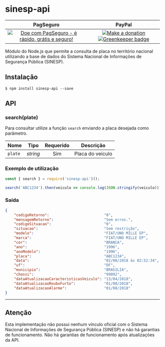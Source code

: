 # sinesp-api

| PagSeguro       | PayPal          |
| :-------------: | :-------------: |
[![Doe com PagSeguro - é rápido, grátis e seguro!](https://stc.pagseguro.uol.com.br/public/img/botoes/doacoes/209x48-doar-laranja-assina.gif)](https://pag.ae/bhmK2Xf) | [![Make a donation](https://www.paypalobjects.com/en_US/i/btn/btn_donateCC_LG.gif)](https://www.paypal.com/cgi-bin/webscr?cmd=_s-xclick&hosted_button_id=LKDGCQBKYBW5E) [![Greenkeeper badge](https://badges.greenkeeper.io/Sorackb/sinesp-api.svg)](https://greenkeeper.io/)
 
Módulo do Node.js que permite a consulta de placa no território nacional utilizando a base de dados do Sistema Nacional de Informações de Segurança Pública (SINESP).

## Instalação

```
$ npm install sinesp-api --save
```

## API

### search(plate)

Para consultar utilize a função `search` enviando a placa desejada como parâmetro.

| Nome        | Tipo     | Requerido | Descrição        |
| ----------- | :------: | :-------: | ---------------- |
| `plate`     | *string* | Sim       | Placa do veículo |

### Exemplo de utilização

```js
const { search } = require('sinesp-api')();

search('ABC1234').then(veiculo => console.log(JSON.stringify(veiculo)));
```

### Saída

```json
{
    "codigoRetorno":                         "0",
    "mensagemRetorno":                       "Sem erros.",
    "codigoSituacao":                        "0",
    "situacao":                              "Sem restrição",
    "modelo":                                "FIAT/UNO MILLE EP",
    "marca":                                 "FIAT/UNO MILLE EP",
    "cor":                                   "BRANCA",
    "ano":                                   "1996",
    "anoModelo":                             "1996",
    "placa":                                 "ABC1234",
    "data":                                  "02/08/2018 às 02:52:34",
    "uf":                                    "DF",
    "municipio":                             "BRASILIA",
    "chassi":                                "99092",
    "dataAtualizacaoCaracteristicasVeiculo": "13/04/2018",
    "dataAtualizacaoRouboFurto":             "01/08/2018",
    "dataAtualizacaoAlarme":                 "01/08/2018"
}
```

---

## Atenção

Esta implementação não possui nenhum vínculo oficial com o Sistema Nacional de Informações de Segurança Pública (SINESP) e não há garantias de funcionamento. Não há garantias de funcionamento após atualizações da API.
